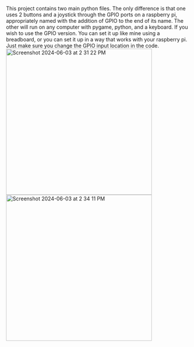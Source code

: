 This project contains two main python files.
The only difference is that one uses 2 buttons and a joystick through the GPIO ports on a raspberry pi, appropriately named with the addition of GPIO to the end of its name.
The other will run on any computer with pygame, python, and a keyboard. 
If you wish to use the GPIO version. 
You can set it up like mine using a breadboard, or you can set it up in a way that works with your raspberry pi. Just make sure you change the GPIO input location in the code.
<img width="400" alt="Screenshot 2024-06-03 at 2 31 22 PM" src="https://github.com/AdamH-python/Goose-Game/assets/152648229/4eb9a491-08cc-4a14-b279-fc82e68f8b8b">
<img width="400" alt="Screenshot 2024-06-03 at 2 34 11 PM" src="https://github.com/AdamH-python/Goose-Game/assets/152648229/9b54d3cc-342f-439e-a311-513999302a68">


